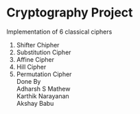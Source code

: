 # Cryptography Project<br/>
Implementation of 6 classical ciphers
1. Shifter Chipher
2. Substitution Cipher
3. Affine Cipher
4. Hill Cipher
5. Permutation Cipher<br/>
Done By <br/>
Adharsh S Mathew<br/>
Karthik Narayanan<br/>
Akshay Babu<br/>


